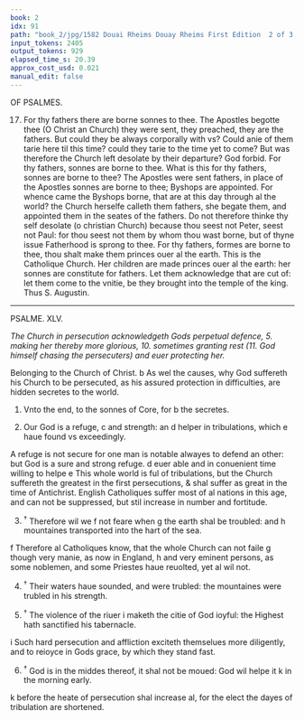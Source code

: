 ```yaml
---
book: 2
idx: 91
path: "book_2/jpg/1582 Douai Rheims Douay Rheims First Edition  2 of 3 1610 Old Testament.pdf-91.jpg"
input_tokens: 2405
output_tokens: 929
elapsed_time_s: 20.39
approx_cost_usd: 0.021
manual_edit: false
---
```

OF PSALMES.

17. For thy fathers there are borne sonnes to thee. The Apostles begotte thee (O Christ an Church) they were sent, they preached, they are the fathers. But could they be always corporally with vs? Could anie of them tarie here til this time? could they tarie to the time yet to come? But was therefore the Church left desolate by their departure? God forbid. For thy fathers, sonnes are borne to thee. What is this for thy fathers, sonnes are borne to thee? The Apostles were sent fathers, in place of the Apostles sonnes are borne to thee; Byshops are appointed. For whence came the Byshops borne, that are at this day through al the world? the Church herselfe calleth them fathers, she begate them, and appointed them in the seates of the fathers. Do not therefore thinke thy self desolate (o christian Church) because thou seest not Peter, seest not Paul: for thou seest not them by whom thou wast borne, but of thyne issue Fatherhood is sprong to thee. For thy fathers, formes are borne to thee, thou shalt make them princes ouer al the earth. This is the Catholique Church. Her children are made princes ouer al the earth: her sonnes are constitute for fathers. Let them acknowledge that are cut of: let them come to the vnitie, be they brought into the temple of the king. Thus S. Augustin.

---

PSALME. XLV.

*The Church in persecution acknowledgeth Gods perpetual defence, 5. making her thereby more glorious, 10. sometimes granting rest (11. God himself chasing the persecuters) and euer protecting her.*

<aside>Belonging to the Church of Christ. b As wel the causes, why God suffereth his Church to be persecuted, as his assured protection in difficulties, are hidden secretes to the world.</aside>

1. Vnto the end, to the sonnes of Core, for b the secretes.

2. Our God is a refuge, c and strength: an d helper in tribulations, which e haue found vs exceedingly.

<aside>A refuge is not secure for one man is notable alwayes to defend an other: but God is a sure and strong refuge. d euer able and in conuenient time willing to helpe e This whole world is ful of tribulations, but the Church suffereth the greatest in the first persecutions, & shal suffer as great in the time of Antichrist. English Catholiques suffer most of al nations in this age, and can not be suppressed, but stil increase in number and fortitude.</aside>

3. <sup>†</sup> Therefore wil we f not feare when g the earth shal be troubled: and h mountaines transported into the hart of the sea.

<aside>f Therefore al Catholiques know, that the whole Church can not faile g though very manie, as now in England, h and very eminent persons, as some noblemen, and some Priestes haue reuolted, yet al wil not.</aside>

4. <sup>†</sup> Their waters haue sounded, and were trubled: the mountaines were trubled in his strength.

5. <sup>†</sup> The violence of the riuer i maketh the citie of God ioyful: the Highest hath sanctified his tabernacle.

<aside>i Such hard persecution and affliction exciteth themselues more diligently, and to reioyce in Gods grace, by which they stand fast.</aside>

6. <sup>†</sup> God is in the middes thereof, it shal not be moued: God wil helpe it k in the morning early.

<aside>k before the heate of persecution shal increase al, for the elect the dayes of tribulation are shortened.</aside>

[^1]: The Church prospereth also in persecution. The 6. key.

[^2]: Nations